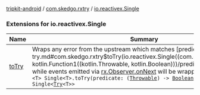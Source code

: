 [tripkit-android](../../index.md) / [com.skedgo.rxtry](../index.md) / [io.reactivex.Single](./index.md)

### Extensions for io.reactivex.Single

| Name | Summary |
|---|---|
| [toTry](to-try.md) | Wraps any error from the upstream which matches [predicate](to-try.md#com.skedgo.rxtry$toTry(io.reactivex.Single((com.skedgo.rxtry.toTry.T)), kotlin.Function1((kotlin.Throwable, kotlin.Boolean)))/predicate) into [Failure](../-failure/index.md) while events emitted via [rx.Observer.onNext](#) will be wrapped into [Success](../-success/index.md).`fun <T> Single<T>.toTry(predicate: (`[`Throwable`](https://kotlinlang.org/api/latest/jvm/stdlib/kotlin/-throwable/index.html)`) -> `[`Boolean`](https://kotlinlang.org/api/latest/jvm/stdlib/kotlin/-boolean/index.html)` = { true }): Single<`[`Try`](../-try.md)`<T>>` |

